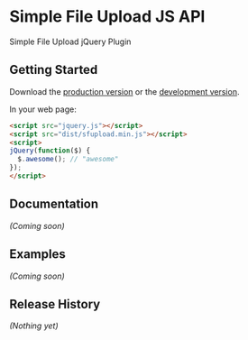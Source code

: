 # Simple File Upload JS API

Simple File Upload jQuery Plugin

## Getting Started
Download the [production version][min] or the [development version][max].

[min]: https://raw.github.com/jfroffice/sfupload/master/dist/sfupload.min.js
[max]: https://raw.github.com/jfroffice/sfupload/master/dist/sfupload.js

In your web page:

```html
<script src="jquery.js"></script>
<script src="dist/sfupload.min.js"></script>
<script>
jQuery(function($) {
  $.awesome(); // "awesome"
});
</script>
```

## Documentation
_(Coming soon)_

## Examples
_(Coming soon)_

## Release History
_(Nothing yet)_
